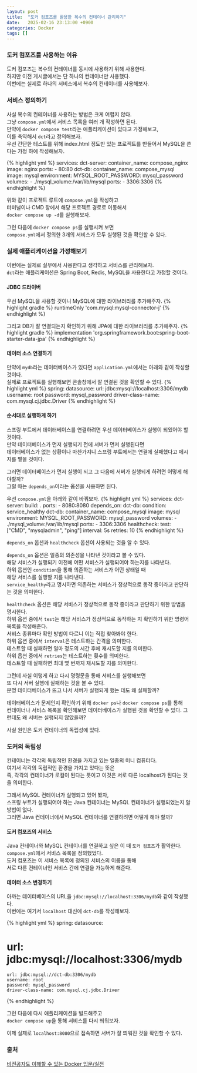 ```yaml
---
layout: post
title:  "도커 컴포즈를 활용한 복수의 컨테이너 관리하기"
date:   2025-02-16 23:13:00 +0900
categories: Docker
tags: []
---
```


### 도커 컴포즈를 사용하는 이유

도커 컴포즈는 복수의 컨테이너를 동시에 사용하기 위해 사용한다.  
하지만 이전 게시글에서는 단 하나의 컨테이너만 사용했다.  
이번에는 실제로 하나의 서비스에서 복수의 컨테이너를 사용해보자.

### 서비스 정의하기

사실 복수의 컨테이너를 사용하는 방법은 크게 어렵지 않다.  
그냥 `compose.yml`에서 서비스 목록을 여러 개 작성하면 된다.  
만약에 `docker compose test`라는 애플리케이션이 있다고 가정해보고,  
이를 축약해서 `dct`라고 정의해보자.  
우선 간단한 테스트를 위해 index.html 정도만 있는 프로젝트를 만들어서 MySQL을 쓴다는 가정 하에 작성해보자.

{% highlight yml %}
services:
  dct-server:
    container_name: compose_nginx
    image: nginx
    ports: 
    - 80:80
  dct-db:
    container_name: compose_mysql
    image: mysql
    environment:
      MYSQL_ROOT_PASSWORD: mysql_password
    volumes:
      - ./mysql_volume:/var/lib/mysql
    ports:
      - 3306:3306
{% endhighlight %}

위와 같이 프로젝트 루트에 `compose.yml`을 작성하고  
터미널이나 CMD 창에서 해당 프로젝트 경로로 이동해서  
`docker compose up -d`를 실행해보자.

그런 다음에 `docker compose ps`를 실행시켜 보면  
`compose.yml`에서 정의한 3개의 서비스가 모두 실행된 것을 확인할 수 있다.

### 실제 애플리케이션을 가정해보기

이번에는 실제로 실무에서 사용한다고 생각하고 서비스를 관리해보자.  
`dct`라는 애플리케이션은 Spring Boot, Redis, MySQL을 사용한다고 가정할 것이다.

#### JDBC 드라이버

우선 MySQL을 사용할 것이니 MySQL에 대한 라이브러리를 추가해주자.
{% highlight gradle %}
runtimeOnly 'com.mysql:mysql-connector-j'
{% endhighlight %}

그리고 DB가 잘 연결되는지 확인하기 위해 JPA에 대한 라이브러리를 추가해주자.
{% highlight gradle %}
implementation 'org.springframework.boot:spring-boot-starter-data-jpa'
{% endhighlight %}

#### 데이터 소스 연결하기

만약에 `mydb`라는 데이터베이스가 있다면 `application.yml`에서는 아래와 같이 작성할 것이다.  
실제로 프로젝트를 실행해보면 콘솔창에서 잘 연결된 것을 확인할 수 있다.
{% highlight yml %}
spring:
  datasource:
    url: jdbc:mysql://localhost:3306/mydb
    username: root
    password: mysql_password
    driver-class-name: com.mysql.cj.jdbc.Driver
{% endhighlight %}

#### 순서대로 실행하게 하기

스프링 부트에서 데이터베이스를 연결하려면 우선 데이터베이스가 실행이 되있어야 할 것이다.  
만약 데이터베이스가 먼저 실행되기 전에 서버가 먼저 실행된다면  
데이터베이스가 없는 상황이나 마찬가지니 스프링 부트에서는 연결에 실패했다고 메시지를 뱉을 것이다.

그러면 데이터베이스가 먼저 실행이 되고 그 다음에 서버가 실행되게 하려면 어떻게 해야할까?  
그럴 때는 `depends_on`이라는 옵션을 사용하면 된다.

우선 `compose.yml`을 아래와 같이 바꿔보자.
{% highlight yml %}
services:
  dct-server:
    build: .
    ports:
      - 8080:8080
    depends_on:
      dct-db:
        condition: service_healthy
  dct-db:
    container_name: compose_mysql
    image: mysql
    environment:
      MYSQL_ROOT_PASSWORD: mysql_password
    volumes:
      - ./mysql_volume:/var/lib/mysql
    ports:
      - 3306:3306
    healthcheck:
      test: ["CMD", "mysqladmin", "ping"]
      interval: 5s
      retries: 10
{% endhighlight %}

`depends_on` 옵션과 `healthcheck` 옵션이 사용되는 것을 알 수 있다.

`depends_on` 옵션은 일종의 의존성을 나타낸 것이라고 볼 수 있다.  
해당 서비스가 실행되기 이전에 어떤 서비스가 실행되어야 하는지를 나타낸다.  
하위 옵션인 `condition`을 통해 의존하는 서비스가 어떤 상태일 때  
해당 서비스를 실행할 지를 나타낸다.  
`service_healthy`라고 명시하면 의존하는 서비스가 정상적으로 동작 중이라고 판단하는 것을 의미한다.

`healthcheck` 옵션은 해당 서비스가 정상적으로 동작 중이라고 판단하기 위한 방법을 명시한다.  
하위 옵션 중에서 `test`는 해당 서비스가 정상적으로 동작하는 지 확인하기 위한 명령어 목록을 작성해준다.  
서비스 종류마다 확인 방법이 다르니 이는 직접 찾아봐야 한다.  
하위 옵션 중에서 `interval`은 테스트하는 간격을 의미한다.  
테스트할 때 실패하면 얼마 정도의 시간 후에 재시도할 지를 의미한다.  
하위 옵션 중에서 `retries`는 테스트하는 횟수를 의미한다.  
테스트할 때 실패하면 최대 몇 번까지 재시도할 지를 의미한다.

그런데 사실 이렇게 하고 다시 명령문을 통해 서비스를 실행해보면  
또 다시 서버 실행에 실패하는 것을 볼 수 있다.  
분명 데이터베이스가 뜨고 나서 서버가 실행되게 했는 데도 왜 실패할까?

데이터베이스가 문제인지 확인하기 위해 `docker ps`나 `docker compose ps`를 통해  
컨테이너나 서비스 목록을 확인해보면 데이터베이스가 실행된 것을 확인할 수 있다.
그런데도 왜 서버는 실행되지 않았을까?

사실 원인은 도커 컨테이너의 독립성에 있다.

### 도커의 독립성

컨테이너는 각각의 독립적인 환경을 가지고 있는 일종의 미니 컴퓨터다.  
여기서 각각의 독립적인 환경을 가지고 있다는 뜻은  
즉, 각각의 컨테이너가 로컬이 된다는 뜻이고 이것은 서로 다른 localhost가 된다는 것을 의미한다.

그래서 MySQL 컨테이너가 실행되고 있어 봤자,  
스프링 부트가 실행되어야 하는 Java 컨테이너는 MySQL 컨테이너가 실행되었는지 알 방법이 없다.  
그러면 Java 컨테이너에서 MySQL 컨테이너를 연결하려면 어떻게 해야 할까?

#### 도커 컴포즈의 서비스

Java 컨테이너와 MySQL 컨테이너를 연결하고 싶은 이 때 `도커 컴포즈`가 활약한다.  
`compose.yml`에서 서비스 목록을 정의했었다.  
도커 컴포즈는 이 서비스 목록에 정의된 서비스의 이름을 통해  
서로 다른 컨테이너인 서비스 간에 연결을 가능하게 해준다.

#### 데이터 소스 변경하기

아까는 데이터베이스의 URL을 `jdbc:mysql://localhost:3306/mydb`와 같이 작성했다.  
이번에는 여기서 `localhost` 대신에 `dct-db`를 작성해보자.

{% highlight yml %}
spring:
  datasource:
#    url: jdbc:mysql://localhost:3306/mydb
    url: jdbc:mysql://dct-db:3306/mydb
    username: root
    password: mysql_password
    driver-class-name: com.mysql.cj.jdbc.Driver
{% endhighlight %}

그런 다음에 다시 애플리케이션을 빌드해주고  
`docker compose up`을 통해 서비스를 다시 띄워보자.

이제 실제로 `localhost:8080`으로 접속하면 서버가 잘 띄워진 것을 확인할 수 있다.

### 출처

[비전공자도 이해할 수 있는 Docker 입문/실전](https://www.inflearn.com/course/%EB%B9%84%EC%A0%84%EA%B3%B5%EC%9E%90-docker-%EC%9E%85%EB%AC%B8-%EC%8B%A4%EC%A0%84)